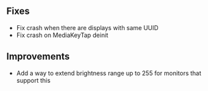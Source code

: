 ## Fixes

- Fix crash when there are displays with same UUID
- Fix crash on MediaKeyTap deinit

## Improvements

- Add a way to extend brightness range up to 255 for monitors that support this